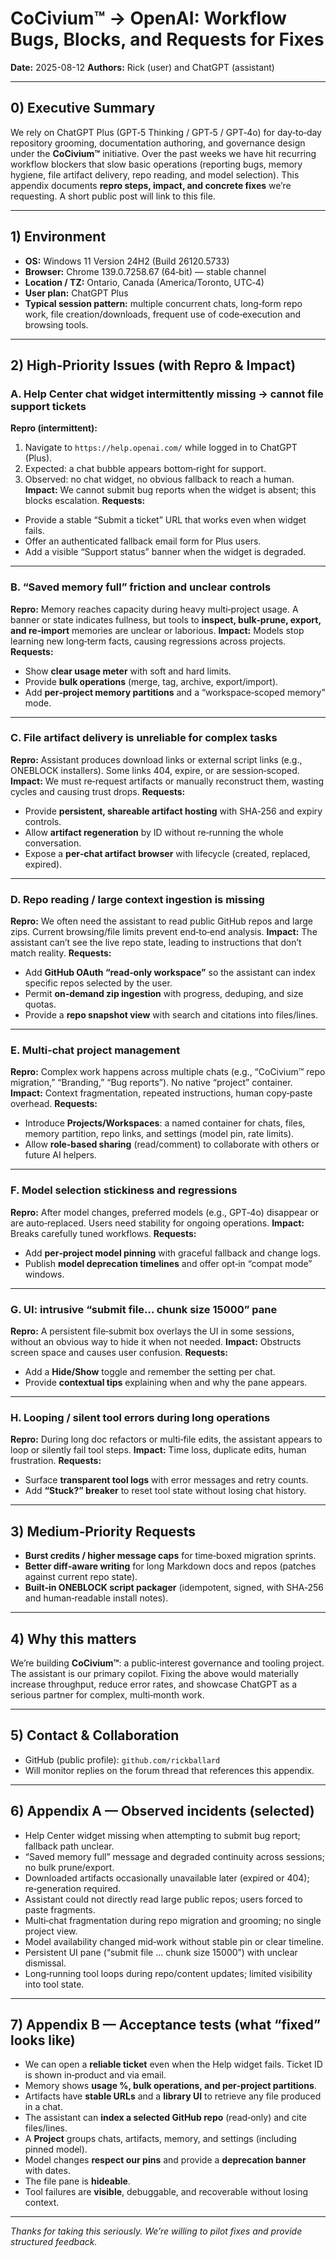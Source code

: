# CoCivium™ → OpenAI: Workflow Bugs, Blocks, and Requests for Fixes
**Date:** 2025-08-12
**Authors:** Rick (user) and ChatGPT (assistant)

---

## 0) Executive Summary
We rely on ChatGPT Plus (GPT‑5 Thinking / GPT‑5 / GPT‑4o) for day‑to‑day repository grooming, documentation authoring, and governance design under the **CoCivium™** initiative.  Over the past weeks we have hit recurring workflow blockers that slow basic operations (reporting bugs, memory hygiene, file artifact delivery, repo reading, and model selection).  This appendix documents **repro steps, impact, and concrete fixes** we’re requesting.  A short public post will link to this file.

---

## 1) Environment
- **OS:** Windows 11 Version 24H2 (Build 26120.5733)
- **Browser:** Chrome 139.0.7258.67 (64‑bit) — stable channel
- **Location / TZ:** Ontario, Canada (America/Toronto, UTC‑4)
- **User plan:** ChatGPT Plus
- **Typical session pattern:** multiple concurrent chats, long‑form repo work, file creation/downloads, frequent use of code‑execution and browsing tools.

---

## 2) High‑Priority Issues (with Repro & Impact)

### A. Help Center chat widget intermittently missing → cannot file support tickets
**Repro (intermittent):**
1. Navigate to `https://help.openai.com/` while logged in to ChatGPT (Plus).
2. Expected: a chat bubble appears bottom‑right for support.
3. Observed: no chat widget, no obvious fallback to reach a human.
**Impact:** We cannot submit bug reports when the widget is absent; this blocks escalation.
**Requests:**
- Provide a stable “Submit a ticket” URL that works even when widget fails.
- Offer an authenticated fallback email form for Plus users.
- Add a visible “Support status” banner when the widget is degraded.

---

### B. “Saved memory full” friction and unclear controls
**Repro:** Memory reaches capacity during heavy multi‑project usage.  A banner or state indicates fullness, but tools to **inspect, bulk‑prune, export, and re‑import** memories are unclear or laborious.
**Impact:** Models stop learning new long‑term facts, causing regressions across projects.
**Requests:**
- Show **clear usage meter** with soft and hard limits.
- Provide **bulk operations** (merge, tag, archive, export/import).
- Add **per‑project memory partitions** and a “workspace‑scoped memory” mode.

---

### C. File artifact delivery is unreliable for complex tasks
**Repro:** Assistant produces download links or external script links (e.g., ONEBLOCK installers).  Some links 404, expire, or are session‑scoped.
**Impact:** We must re‑request artifacts or manually reconstruct them, wasting cycles and causing trust drops.
**Requests:**
- Provide **persistent, shareable artifact hosting** with SHA‑256 and expiry controls.
- Allow **artifact regeneration** by ID without re‑running the whole conversation.
- Expose a **per‑chat artifact browser** with lifecycle (created, replaced, expired).

---

### D. Repo reading / large context ingestion is missing
**Repro:** We often need the assistant to read public GitHub repos and large zips.  Current browsing/file limits prevent end‑to‑end analysis.
**Impact:** The assistant can’t see the live repo state, leading to instructions that don’t match reality.
**Requests:**
- Add **GitHub OAuth “read‑only workspace”** so the assistant can index specific repos selected by the user.
- Permit **on‑demand zip ingestion** with progress, deduping, and size quotas.
- Provide a **repo snapshot view** with search and citations into files/lines.

---

### E. Multi‑chat project management
**Repro:** Complex work happens across multiple chats (e.g., “CoCivium™ repo migration,” “Branding,” “Bug reports”).  No native “project” container.
**Impact:** Context fragmentation, repeated instructions, human copy‑paste overhead.
**Requests:**
- Introduce **Projects/Workspaces**: a named container for chats, files, memory partition, repo links, and settings (model pin, rate limits).
- Allow **role‑based sharing** (read/comment) to collaborate with others or future AI helpers.

---

### F. Model selection stickiness and regressions
**Repro:** After model changes, preferred models (e.g., GPT‑4o) disappear or are auto‑replaced.  Users need stability for ongoing operations.
**Impact:** Breaks carefully tuned workflows.
**Requests:**
- Add **per‑project model pinning** with graceful fallback and change logs.
- Publish **model deprecation timelines** and offer opt‑in “compat mode” windows.

---

### G. UI: intrusive “submit file… chunk size 15000” pane
**Repro:** A persistent file‑submit box overlays the UI in some sessions, without an obvious way to hide it when not needed.
**Impact:** Obstructs screen space and causes user confusion.
**Requests:**
- Add a **Hide/Show** toggle and remember the setting per chat.
- Provide **contextual tips** explaining when and why the pane appears.

---

### H. Looping / silent tool errors during long operations
**Repro:** During long doc refactors or multi‑file edits, the assistant appears to loop or silently fail tool steps.
**Impact:** Time loss, duplicate edits, human frustration.
**Requests:**
- Surface **transparent tool logs** with error messages and retry counts.
- Add **“Stuck?” breaker** to reset tool state without losing chat history.

---

## 3) Medium‑Priority Requests
- **Burst credits / higher message caps** for time‑boxed migration sprints.
- **Better diff‑aware writing** for long Markdown docs and repos (patches against current repo state).
- **Built‑in ONEBLOCK script packager** (idempotent, signed, with SHA‑256 and human‑readable install notes).

---

## 4) Why this matters
We’re building **CoCivium™**: a public‑interest governance and tooling project.  The assistant is our primary copilot.  Fixing the above would materially increase throughput, reduce error rates, and showcase ChatGPT as a serious partner for complex, multi‑month work.

---

## 5) Contact & Collaboration
- GitHub (public profile): `github.com/rickballard`
- Will monitor replies on the forum thread that references this appendix.

---

## 6) Appendix A — Observed incidents (selected)
- Help Center widget missing when attempting to submit bug report; fallback path unclear.
- “Saved memory full” message and degraded continuity across sessions; no bulk prune/export.
- Downloaded artifacts occasionally unavailable later (expired or 404); re‑generation required.
- Assistant could not directly read large public repos; users forced to paste fragments.
- Multi‑chat fragmentation during repo migration and grooming; no single project view.
- Model availability changed mid‑work without stable pin or clear timeline.
- Persistent UI pane (“submit file … chunk size 15000”) with unclear dismissal.
- Long‑running tool loops during repo/content updates; limited visibility into tool state.

---

## 7) Appendix B — Acceptance tests (what “fixed” looks like)
- We can open a **reliable ticket** even when the Help widget fails.  Ticket ID is shown in‑product and via email.
- Memory shows **usage %, bulk operations, and per‑project partitions**.
- Artifacts have **stable URLs** and a **library UI** to retrieve any file produced in a chat.
- The assistant can **index a selected GitHub repo** (read‑only) and cite files/lines.
- A **Project** groups chats, artifacts, memory, and settings (including pinned model).
- Model changes **respect our pins** and provide a **deprecation banner** with dates.
- The file pane is **hideable**.
- Tool failures are **visible**, debuggable, and recoverable without losing context.

---

_Thanks for taking this seriously.  We’re willing to pilot fixes and provide structured feedback._

